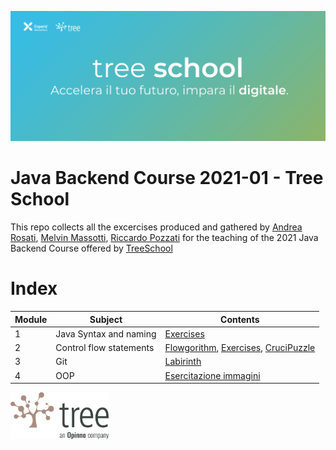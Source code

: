 ![TreeSchool](./assets/treeschool_header.png)

# Java Backend Course 2021-01 - Tree School

This repo collects all the excercises produced and gathered by [Andrea Rosati](https://github.com/Jaeger87), [Melvin Massotti](https://github.com/melvinm99), [Riccardo Pozzati](https://github.com/jetser94) for the teaching of the 2021 Java Backend Course offered by [TreeSchool](https://tree.it/school/)

# Index

| Module | Subject | Contents                                                                                      |
|--------|---------|-------------------------------------------------------------------------------------------|
| 1      | Java Syntax and naming    | [Exercises](https://github.com/Backend-Developer-School-Tree/Corso-Java-backend-2021-01/tree/main/module_01) |
| 2      |  Control flow statements| [Flowgorithm](https://github.com/Backend-Developer-School-Tree/Corso-Java-backend-2021-01/tree/main/module_02/Flowgorithm), [Exercises](https://github.com/Backend-Developer-School-Tree/Corso-Java-backend-2021-01/tree/main/module_02), [CruciPuzzle](https://github.com/Backend-Developer-School-Tree/Corso-Java-backend-2021-01/tree/main/module_02/CruciPuzzle) |
| 3      | Git                      | [Labirinth](https://github.com/Backend-Developer-School-Tree/Corso-Java-backend-2021-01/tree/main/module_03) |
| 4      | OOP                      | [Esercitazione immagini](https://github.com/Backend-Developer-School-Tree/Corso-Java-backend-2021-01/tree/main/module_03) |


<img src="assets/treelogo.png" height="75">